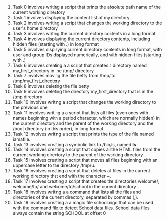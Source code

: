 1. Task 0 involves writing a script that prints the absolute path name of the current working directory
2. Task 1 involves displaying the content list of my directory
3. Task 2 involves writing a script that changes the working directory to the user's home directory
4. Task 3 involves writing the current directory contents in a long format
5. Task 4 involves displaying the current directory contents, including hidden files (starting with .) in long format
6. Task 5 involves displaying current directory contents in long format, with user and group IDs displayed numerically, and with hidden files (starting with .)
7. Task 6 involves creating a a script that creates a directory named my_first_directory in the /tmp/ directory
8. Task 7 involves moving the file betty from /tmp/ to /tmp/my_first_directory
9. Task 8 involves deleting the file betty
10. Task 9 involves deleting the directory my_first_directory that is in the /tmp directory
11. Task 10 involves writing a script that changes the working directory to the previous one
12. Task 11 involves writing a a script that lists all files (even ones with names beginning with a period character, which are normally hidden) in the current directory and the parent of the working directory and the /boot directory (in this order), in long format
13. Task 12 involves writing a script that prints the type of the file named iamafile.
14. Task 13 involves creating a symbolic link to /bin/ls, named __ls__
15. Task 14 involves creating a script that copies all the HTML files from the current working directory to the parent of the working directory
16. Task 15 involves creating a script that moves all files beginning with an uppercase letter to the directory /tmp/u.
17. Task 16 involves creating a script that deletes all files in the current working directory that end with the character ~.
18. Task 17 involves creating a script that creates the directories welcome/, welcome/to/ and welcome/to/school in the current directory
19. Task 18 involves writing a a command that lists all the files and directories of the current directory, separated by commas (,).
20. Task 19 involves creating a a magic file school.mgc that can be used with the command file to detect School data files. School data files always contain the string SCHOOL at offset 0
